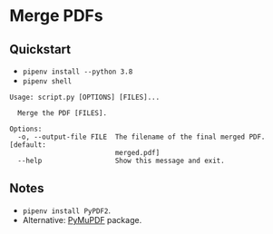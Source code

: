 # Merge PDFs

## Quickstart

- `pipenv install --python 3.8`
- `pipenv shell`

```text
Usage: script.py [OPTIONS] [FILES]...

  Merge the PDF [FILES].

Options:
  -o, --output-file FILE  The filename of the final merged PDF.  [default:
                          merged.pdf]
  --help                  Show this message and exit.
```

## Notes

- `pipenv install PyPDF2`.
- Alternative: [PyMuPDF](https://github.com/pymupdf/PyMuPDF) package.

